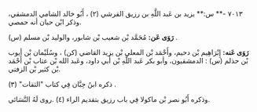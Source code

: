 ٧٠١٣ -** س:** يزيد بن عَبد اللَّهِ بن رزيق القرشي (٢) ، أَبُو خالد الشامي الدمشقي، وذكر ابْن حبان أنه حمصي.

**رَوَى عَن:** مُحَمَّد بْن شعيب بْن شابور، والوليد بْن مسلم (س) .

**رَوَى عَنه:** إِبْرَاهِيم بْن دحيم، وأَحْمَد بْن المعلى بْن يزيد القاضي (كن) ، وسُلَيْمان بْن أيوب بْن حذلم (س) : الدمشقيون، وأبو بكر عَبد اللَّهِ بْن أَبي داود، وعَبد الله بْن عتاب بْن أَحْمَد بْن كثير بْن الزفتي.

ذكره ابنُ حِبَّان فِي كتاب "الثقات" (٣) .

وذكره أَبُو نصر بْن ماكولا فِي باب رزيق بتقديم الراء (٤) .روى لَهُ النَّسَائي.